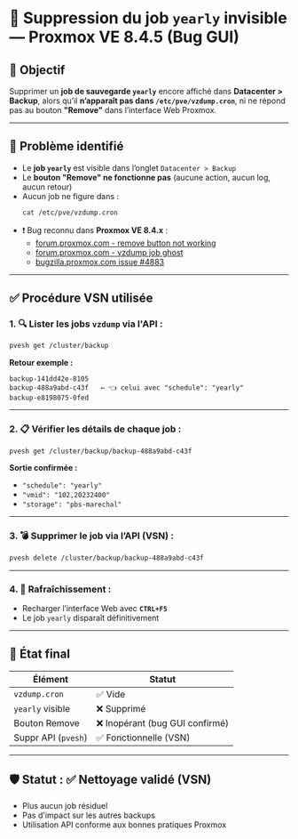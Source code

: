# 🧹 Suppression du job `yearly` invisible — Proxmox VE 8.4.5 (Bug GUI)

## 🎯 Objectif

Supprimer un **job de sauvegarde `yearly`** encore affiché dans **Datacenter > Backup**, alors qu’il **n’apparaît pas dans `/etc/pve/vzdump.cron`**, ni ne répond pas au bouton **"Remove"** dans l’interface Web Proxmox.

---

## 🐞 Problème identifié

- Le **job `yearly`** est visible dans l’onglet `Datacenter > Backup`
- Le **bouton "Remove" ne fonctionne pas** (aucune action, aucun log, aucun retour)
- Aucun job ne figure dans :
  ```bash
  cat /etc/pve/vzdump.cron
  ```
- ❗ Bug reconnu dans **Proxmox VE 8.4.x** :
  - [forum.proxmox.com - remove button not working](https://forum.proxmox.com/threads/remove-button-for-vm-operation-in-gui-not-working.162859)
  - [forum.proxmox.com - vzdump job ghost](https://forum.proxmox.com/threads/backup-job-persist-after-removal.123376/)
  - [bugzilla.proxmox.com issue #4883](https://bugzilla.proxmox.com/show_bug.cgi?id=4883)

---

## ✅ Procédure VSN utilisée

### 1. 🔍 Lister les jobs `vzdump` via l'API :

```bash
pvesh get /cluster/backup
```

**Retour exemple :**

```
backup-141dd42e-8105
backup-488a9abd-c43f   ← 👈 celui avec "schedule": "yearly"
backup-e8198075-0fed
```

---

### 2. 📋 Vérifier les détails de chaque job :

```bash
pvesh get /cluster/backup/backup-488a9abd-c43f
```

**Sortie confirmée :**

- `"schedule": "yearly"`
- `"vmid": "102,20232400"`
- `"storage": "pbs-marechal"`

---

### 3. 💣 Supprimer le job via l’API (VSN) :

```bash
pvesh delete /cluster/backup/backup-488a9abd-c43f
```

---

### 4. 🔁 Rafraîchissement :

- Recharger l’interface Web avec **`CTRL+F5`**
- Le job `yearly` disparaît définitivement

---

## 🧼 État final

| Élément             | Statut                            |
| --------------------- | --------------------------------- |
| `vzdump.cron`       | ✅ Vide                           |
| `yearly` visible    | ❌ Supprimé                      |
| Bouton Remove         | ❌ Inopérant (bug GUI confirmé) |
| Suppr API (`pvesh`) | ✅ Fonctionnelle (VSN)            |

---

## 🛡️ Statut : ✅ Nettoyage validé (VSN)

- Plus aucun job résiduel
- Pas d'impact sur les autres backups
- Utilisation API conforme aux bonnes pratiques Proxmox
